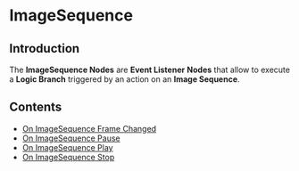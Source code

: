 
# ImageSequence

## Introduction

The **ImageSequence Nodes** are **Event Listener** **Nodes** that allow to execute a **Logic Branch** triggered by an action on an **Image Sequence**.

## Contents

* [On ImageSequence Frame Changed](on-imagesequence-frame-changed.md)
* [On ImageSequence Pause](on-imagesequence-pause.md)
* [On ImageSequence Play](on-imagesequence-play.md)
* [On ImageSequence Stop](on-imagesequence-stop.md)